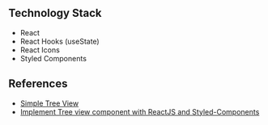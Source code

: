 ## Technology Stack
- React
- React Hooks (useState)
- React Icons
- Styled Components

## References
- [Simple Tree View](https://github.com/davidtran/simple-treeview)
- [Implement Tree view component with ReactJS and Styled-Components](https://medium.com/@davidtranwd/implement-tree-view-component-with-reactjs-and-styled-components-5eea3b1603cf)